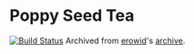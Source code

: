 # Poppy Seed Tea
[![Build Status](https://drone.wonky.se/api/badges/oscar230/poppyseedtea/status.svg)](https://drone.wonky.se/oscar230/poppyseedtea)
Archived from [erowid](https://erowid.org/)'s [archive](https://erowid.org/archive/poppyseedtea/index.html).
